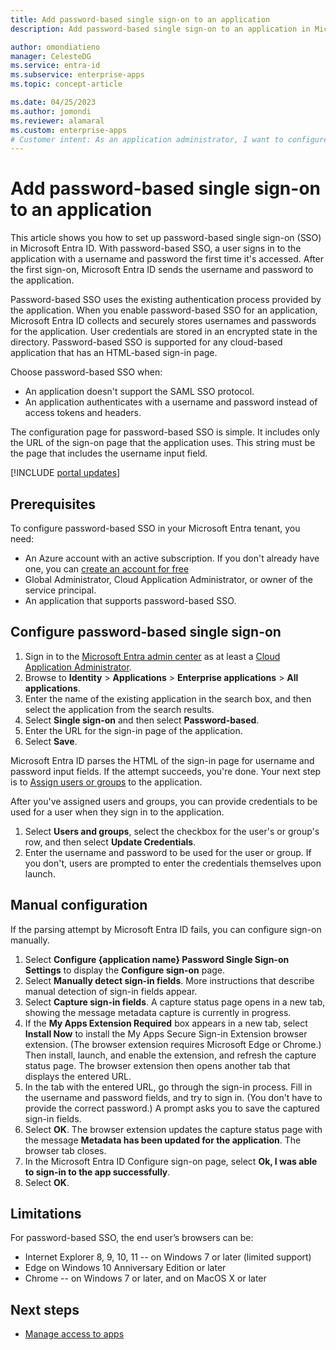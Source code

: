 ```yaml
---
title: Add password-based single sign-on to an application
description: Add password-based single sign-on to an application in Microsoft Entra ID.

author: omondiatieno
manager: CelesteDG
ms.service: entra-id
ms.subservice: enterprise-apps
ms.topic: concept-article

ms.date: 04/25/2023
ms.author: jomondi
ms.reviewer: alamaral
ms.custom: enterprise-apps
# Customer intent: As an application administrator, I want to configure password-based single sign-on (SSO) in Microsoft Entra ID, so that users can sign in to the application with a username and password and have their credentials securely stored and sent to the application after the first sign-on.
---
```


# Add password-based single sign-on to an application

This article shows you how to set up password-based single sign-on (SSO) in Microsoft Entra ID. With password-based SSO, a user signs in to the application with a username and password the first time it's accessed. After the first sign-on, Microsoft Entra ID sends the username and password to the application. 

Password-based SSO uses the existing authentication process provided by the application. When you enable password-based SSO for an application, Microsoft Entra ID collects and securely stores usernames and passwords for the application. User credentials are stored in an encrypted state in the directory. Password-based SSO is supported for any cloud-based application that has an HTML-based sign-in page.

Choose password-based SSO when:
- An application doesn't support the SAML SSO protocol.
- An application authenticates with a username and password instead of access tokens and headers.

The configuration page for password-based SSO is simple. It includes only the URL of the sign-on page that the application uses. This string must be the page that includes the username input field.

[!INCLUDE [portal updates](~/includes/portal-update.md)]

## Prerequisites

To configure password-based SSO in your Microsoft Entra tenant, you need:
-	An Azure account with an active subscription. If you don't already have one, you can [create an account for free](https://azure.microsoft.com/free/?WT.mc_id=A261C142F)
-	Global Administrator, Cloud Application Administrator, or owner of the service principal.
-	An application that supports password-based SSO.

## Configure password-based single sign-on

1. Sign in to the [Microsoft Entra admin center](https://entra.microsoft.com) as at least a [Cloud Application Administrator](~/identity/role-based-access-control/permissions-reference.md#cloud-application-administrator). 
1. Browse to **Identity** > **Applications** > **Enterprise applications** > **All applications**.
1. Enter the name of the existing application in the search box, and then select the application from the search results.
1. Select **Single sign-on** and then select **Password-based**.
1. Enter the URL for the sign-in page of the application.
1. Select **Save**. 

Microsoft Entra ID parses the HTML of the sign-in page for username and password input fields. If the attempt succeeds, you're done. Your next step is to [Assign users or groups](add-application-portal-assign-users.md) to the application. 

After you've assigned users and groups, you can provide credentials to be used for a user when they sign in to the application. 

1. Select **Users and groups**, select the checkbox for the user's or group's row, and then select **Update Credentials**. 
1. Enter the username and password to be used for the user or group. If you don't, users are prompted to enter the credentials themselves upon launch.

## Manual configuration

If the parsing attempt by Microsoft Entra ID fails, you can configure sign-on manually.

1. Select **Configure {application name} Password Single Sign-on Settings** to display the **Configure sign-on** page.
1. Select **Manually detect sign-in fields**. More instructions that describe manual detection of sign-in fields appear.
1. Select **Capture sign-in fields**. A capture status page opens in a new tab, showing the message metadata capture is currently in progress.
1. If the **My Apps Extension Required** box appears in a new tab, select **Install Now** to install the My Apps Secure Sign-in Extension browser extension. (The browser extension requires Microsoft Edge or Chrome.) Then install, launch, and enable the extension, and refresh the capture status page. The browser extension then opens another tab that displays the entered URL.
1. In the tab with the entered URL, go through the sign-in process. Fill in the username and password fields, and try to sign in. (You don't have to provide the correct password.) A prompt asks you to save the captured sign-in fields.
1. Select **OK**. The browser extension updates the capture status page with the message **Metadata has been updated for the application**. The browser tab closes.
1. In the Microsoft Entra ID Configure sign-on page, select **Ok, I was able to sign-in to the app successfully**.
1. Select **OK**.

## Limitations

For password-based SSO, the end user’s browsers can be:

- Internet Explorer 8, 9, 10, 11 -- on Windows 7 or later (limited support)
- Edge on Windows 10 Anniversary Edition or later
- Chrome -- on Windows 7 or later, and on MacOS X or later

## Next steps

- [Manage access to apps](what-is-access-management.md)
